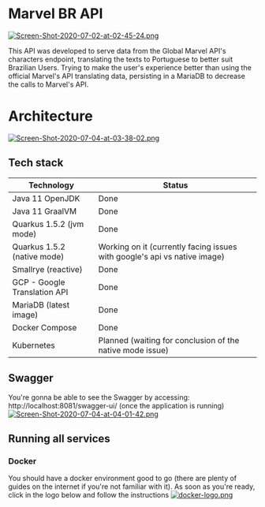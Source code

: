 # Marvel BR API

[![Screen-Shot-2020-07-02-at-02-45-24.png](https://i.postimg.cc/9FgyF1qR/Screen-Shot-2020-07-02-at-02-45-24.png)]()

This API was developed to serve data from the Global Marvel API's characters endpoint, translating the texts to Portuguese to better suit Brazilian Users.
Trying to make the user's experience better than using the official Marvel's API translating data, persisting in a MariaDB to decrease the calls to Marvel's API.

# Architecture

[![Screen-Shot-2020-07-04-at-03-38-02.png](https://i.postimg.cc/tCJs7hrv/Screen-Shot-2020-07-04-at-03-38-02.png)]()

## Tech stack


| Technology | Status |
| ------ | ------ |
| Java 11 OpenJDK | Done |
| Java 11 GraalVM | Done |
| Quarkus 1.5.2 (jvm mode) | Done |
| Quarkus 1.5.2 (native mode) | Working on it (currently facing issues with google's api vs native image) |
| Smallrye (reactive) | Done |
| GCP - Google Translation API | Done |
| MariaDB (latest image) | Done |
| Docker Compose | Done |
| Kubernetes | Planned (waiting for conclusion of the native mode issue) |

## Swagger
You're gonna be able to see the Swagger by accessing: http://localhost:8081/swagger-ui/ (once the application is running)
[![Screen-Shot-2020-07-04-at-04-01-42.png](https://i.postimg.cc/XJ08bVbW/Screen-Shot-2020-07-04-at-04-01-42.png)]()

## Running all services

### Docker
You should have a docker environment good to go (there are plenty of guides on the internet if you're not familiar with it).
As soon as you're ready, click in the logo below and follow the instructions
[![docker-logo.png](https://i.postimg.cc/mg0jmZzR/docker-logo.png)](https://github.com/lmassaoy/marvel-br-api/tree/master/marvel-br-api/src/main/devops/Instructions.md)

